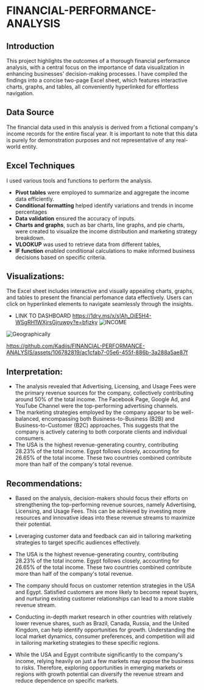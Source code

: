 # FINANCIAL-PERFORMANCE-ANALYSIS
## Introduction
This project highlights the outcomes of a thorough financial performance analysis, with a central focus on the importance of data visualization in enhancing businesses' decision-making processes. 
I have compiled the findings into a concise two-page Excel sheet, which features interactive charts, graphs, and tables, all conveniently hyperlinked for effortless navigation.
## Data Source
The financial data used in this analysis is derived from a fictional company's income records for the entire fiscal year. 
It is important to note that this data is purely for demonstration purposes and not representative of any real-world entity.
## Excel Techniques
I used various tools and functions to perform the analysis. 
- **Pivot tables** were employed to summarize and aggregate the income data efficiently. 
- **Conditional formatting** helped identify variations and trends in income percentages 
- **Data validation** ensured the accuracy of inputs. 
- **Charts and graphs**, such as bar charts, line graphs, and pie charts, were created to visualize the income distribution and marketing strategy breakdown. 
- **VLOOKUP** was used to retrieve data from different tables, 
- **IF function** enabled conditional calculations to make informed business decisions based on specific criteria. 
## Visualizations:
The Excel sheet includes interactive and visually appealing charts, graphs, and tables to present the financial perfomance data effectively. Users can click on hyperlinked elements to navigate seamlessly through the insights.
- LINK TO DASHBOARD
https://1drv.ms/x/s!Ah_OiE5H4-WSgRH1WXjrsGjruwpy?e=bfjzky
![INCOME](https://github.com/Kadiis/FINANCIAL-PERFORMANCE-ANALYSIS/assets/106782819/5fc61f55-0a61-462e-b06e-f7e00bb0f7b7)

![Geographically](https://github.com/Kadiis/FINANCIAL-PERFORMANCE-ANALYSIS/assets/106782819/efd10e06-fb45-4780-890d-07ac0daf8f8d)



https://github.com/Kadiis/FINANCIAL-PERFORMANCE-ANALYSIS/assets/106782819/ac1cfab7-05e6-455f-886b-3a288a5ae87f

## Interpretation:
- The analysis revealed that Advertising, Licensing, and Usage Fees were the primary revenue sources for the company, collectively contributing around 50% of the total income. The Facebook Page, Google Ad, and YouTube Channel were the top-performing advertising channels.
- The marketing strategies employed by the company appear to be well-balanced, encompassing both Business-to-Business (B2B) and Business-to-Customer (B2C) approaches. This suggests that the company is actively catering to both corporate clients and individual consumers.
- The USA is the highest revenue-generating country, contributing 28.23% of the total income. Egypt follows closely, accounting for 26.65% of the total income. These two countries combined contribute more than half of the company's total revenue.
  
## Recommendations:
- Based on the analysis, decision-makers should focus their efforts on strengthening the top-performing revenue sources, namely Advertising, Licensing, and Usage Fees. This can be achieved by investing more resources and innovative ideas into these revenue streams to maximize their potential.

- Leveraging customer data and feedback can aid in tailoring marketing strategies to target specific audiences effectively.
  
- The USA is the highest revenue-generating country, contributing 28.23% of the total income. Egypt follows closely, accounting for 26.65% of the total income. These two countries combined contribute more than half of the company's total revenue.
  
- The company should focus on customer retention strategies in the USA and Egypt. Satisfied customers are more likely to become repeat buyers, and nurturing existing customer relationships can lead to a more stable revenue stream.
  
- Conducting in-depth market research in other countries with relatively lower revenue shares, such as Brazil, Canada, Russia, and the United Kingdom, can help identify opportunities for growth. Understanding the local market dynamics, consumer preferences, and competition will aid in tailoring marketing strategies to these specific regions.

- While the USA and Egypt contribute significantly to the company's income, relying heavily on just a few markets may expose the business to risks. Therefore, exploring opportunities in emerging markets or regions with growth potential can diversify the revenue stream and reduce dependence on specific markets.





